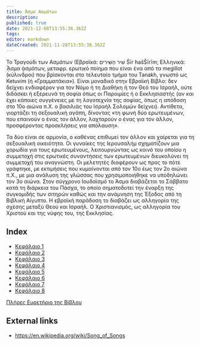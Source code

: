 ```yaml
---
title: Άσμα Ασμάτων
description: 
published: true
date: 2021-12-08T13:55:38.362Z
tags: 
editor: markdown
dateCreated: 2021-11-28T13:55:38.362Z
---
```


Το Τραγούδι των Ασμάτων (Εβραϊκά: שִׁיר הַשִּׁירִים Šīr hašŠīrīm; Ελληνικά: ᾎσμα ᾀσμάτων, μεταφρ. ερωτικό ποίημα που είναι ένα από τα megillot (κύλινδροι) που βρίσκονται στο τελευταίο τμήμα του Tanakh, γνωστό ως Ketuvim (ή «Γραμματάκια»). Είναι μοναδικό στην Εβραϊκή Βίβλο: δεν δείχνει ενδιαφέρον για τον Νόμο ή τη Διαθήκη ή τον Θεό του Ισραήλ, ούτε διδάσκει ή εξερευνά τη σοφία όπως οι Παροιμίες ή ο Εκκλησιαστής (αν και έχει κάποιες συγγένειες με τη λογοτεχνία της σοφίας, όπως η απόδοση στο 10ο αιώνα π.Χ. ο βασιλιάς του Ισραήλ Σολομών δείχνει). Αντίθετα, γιορτάζει τη σεξουαλική αγάπη, δίνοντας «τη φωνή δύο ερωτευμένων, που επαινούν ο ένας τον άλλον, λαχταρούν ο ένας για τον άλλον, προσφέροντας προσκλήσεις για απόλαυση».

Τα δύο είναι σε αρμονία, ο καθένας επιθυμεί τον άλλον και χαίρεται για τη σεξουαλική οικειότητα. Οι γυναίκες της Ιερουσαλήμ σχηματίζουν μια χορωδία για τους ερωτευμένους, λειτουργώντας ως κοινό του οποίου η συμμετοχή στις ερωτικές συναντήσεις των ερωτευμένων διευκολύνει τη συμμετοχή του αναγνώστη. Οι μελετητές διαφέρουν ως προς το πότε γράφτηκε, με εκτιμήσεις που κυμαίνονται από τον 10ο έως τον 2ο αιώνα π.Χ., με μια ανάλυση της γλώσσας που χρησιμοποιήθηκε να υποδηλώνει τον 3ο αιώνα. Στον σύγχρονο Ιουδαϊσμό το Άσμα διαβάζεται το Σάββατο κατά τη διάρκεια του Πάσχα, το οποίο σηματοδοτεί την έναρξη της συγκομιδής των σιτηρών καθώς και την ανάμνηση της Έξοδος από τη Βιβλική Αίγυπτο. Η εβραϊκή παράδοση το διαβάζει ως αλληγορία της σχέσης μεταξύ Θεού και Ισραήλ. Ο Χριστιανισμός, ως αλληγορία του Χριστού και της νύφης του, της Εκκλησίας. 

## Index

- [Κεφάλαιο 1](/el/Bible/Song_of_Solomon/1)
- [Κεφάλαιο 2](/el/Bible/Song_of_Solomon/2)
- [Κεφάλαιο 3](/el/Bible/Song_of_Solomon/3)
- [Κεφάλαιο 4](/el/Bible/Song_of_Solomon/4)
- [Κεφάλαιο 5](/el/Bible/Song_of_Solomon/5)
- [Κεφάλαιο 6](/el/Bible/Song_of_Solomon/6)
- [Κεφάλαιο 7](/el/Bible/Song_of_Solomon/7)
- [Κεφάλαιο 8](/el/Bible/Song_of_Solomon/8)


[Πλήρες Ευρετήριο της Βίβλου](/el/index/bible)


## External links

- https://en.wikipedia.org/wiki/Song_of_Songs